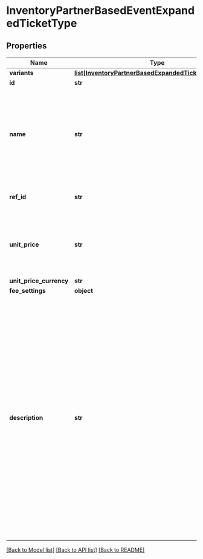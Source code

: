 # InventoryPartnerBasedEventExpandedTicketType

## Properties
Name | Type | Description | Notes
------------ | ------------- | ------------- | -------------
**variants** | [**list[InventoryPartnerBasedExpandedTicketTypeVariant]**](InventoryPartnerBasedExpandedTicketTypeVariant.md) |  | 
**id** | **str** |  | [optional] 
**name** | **str** | Name of the the class of ticket type. This is meant to be displayed to the customer. Only certain distribution partners support this. | 
**ref_id** | **str** | Meta field to store Partner&#x27;s object id | [optional] 
**unit_price** | **str** | Face value price of the ticket type. This will be used for all variants of this ticket type. | [optional] 
**unit_price_currency** | **str** |  | [optional] 
**fee_settings** | **object** |  | [optional] 
**description** | **str** | The Ticket Type&#x27;s description, meant to be displayed to the customer. This field will only be displayed on supported Distribution Partners. Supported HTML tags: Heading tags: &lt;h1&gt;, &lt;h2&gt;, &lt;h3&gt;, &lt;h4&gt;, &lt;h5&gt;, &lt;h6&gt; Paragraph tag: &lt;p&gt; List tags: &lt;ul&gt;, &lt;ol&gt;, &lt;li&gt; Division tag: &lt;div&gt; Phrase tags: &lt;br&gt;, &lt;strong&gt;, &lt;em&gt;  All other tags are unsupported. | [optional] 

[[Back to Model list]](../README.md#documentation-for-models) [[Back to API list]](../README.md#documentation-for-api-endpoints) [[Back to README]](../README.md)

